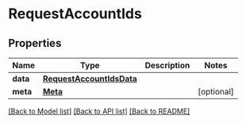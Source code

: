 # RequestAccountIds

## Properties
Name | Type | Description | Notes
------------ | ------------- | ------------- | -------------
**data** | [**RequestAccountIdsData**](RequestAccountIdsData.md) |  | 
**meta** | [**Meta**](Meta.md) |  | [optional] 

[[Back to Model list]](../README.md#documentation-for-models) [[Back to API list]](../README.md#documentation-for-api-endpoints) [[Back to README]](../README.md)


